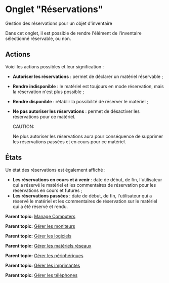 Onglet "Réservations"
=====================

Gestion des réservations pour un objet d'inventaire

Dans cet onglet, il est possible de rendre l'élément de l'inventaire
sélectionné réservable, ou non.

Actions
-------

Voici les actions possibles et leur signification :

-   **Autoriser les réservations** : permet de déclarer un matériel
    réservable ;
-   **Rendre indisponible** : le matériel est toujours en mode
    réservation, mais la réservation n'est plus possible ;
-   **Rendre disponible** : rétablir la possibilité de réserver le
    matériel ;
-   **Ne pas autoriser les réservations** : permet de désactiver les
    réservations pour ce matériel.

    CAUTION:

    Ne plus autoriser les réservations aura pour conséquence de
    supprimer les réservations passées et en cours pour ce matériel.

États
-----

Un état des réservations est également affiché :

-   **Les réservations en cours et à venir** : date de début, de fin,
    l'utilisateur qui a réservé le matériel et les commentaires de
    réservation pour les réservations en cours et futures ;
-   **Les réservations passées** : date de début, de fin, l'utilisateur
    qui a réservé le matériel et les commentaires de réservation sur le
    matériel qui a été réservé et rendu.

**Parent topic:** [Manage
Computers](../glpi/inventory_computer.html "Computers are managed from the menu Assets > Computers")

**Parent topic:** [Gérer les
moniteurs](../glpi/inventory_monitor.html "Les moniteurs se gèrent depuis le menu Parc > Moniteurs")

**Parent topic:** [Gérer les
logiciels](../glpi/inventory_software.html "Les logiciels se gèrent depuis le menu Parc > Logiciel")

**Parent topic:** [Gérer les matériels
réseaux](../glpi/inventory_networking.html "Les matériels réseaux se gèrent depuis le menu Parc > Réseaux")

**Parent topic:** [Gérer les
périphériques](../glpi/inventory_peripheral.html "Les périphériques se gèrent depuis le menu Parc > Périphériques")

**Parent topic:** [Gérer les
imprimantes](../glpi/inventory_printer.html "Les imprimantes se gèrent depuis le menu Parc > Imprimantes")

**Parent topic:** [Gérer les
téléphones](../glpi/inventory_phone.html "Les téléphones se gèrent depuis le menu Parc > Téléphones ;")
